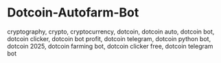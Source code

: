 # Dotcoin-Autofarm-Bot
cryptography, crypto, cryptocurrency, dotcoin, dotcoin auto, dotcoin bot, dotcoin clicker, dotcoin bot profit, dotcoin telegram, dotcoin python bot, dotcoin 2025, dotcoin farming bot, dotcoin clicker free, dotcoin telegram bot
